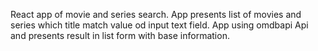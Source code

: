 React app of movie and series search.
App presents list of movies and series which title match value od input text field.
App using omdbapi Api and presents result in list form with base information.